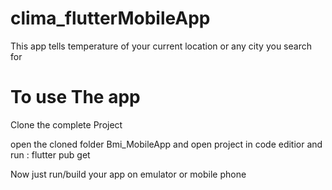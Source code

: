 # clima_flutterMobileApp
This app tells temperature of your current location or any city you search for 

# To use The app

Clone the complete Project

open the cloned folder Bmi_MobileApp and open project in code editior and run : flutter pub get

Now just run/build your app on emulator or mobile phone
